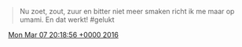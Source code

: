 > Nu zoet, zout, zuur en bitter niet meer smaken richt ik me maar op umami\. En dat werkt\! \#gelukt

<img src="../../media/tweet.ico" width="12" /> [Mon Mar 07 20:18:56 +0000 2016](https://twitter.com/DromerDenker/status/706937196700438528)